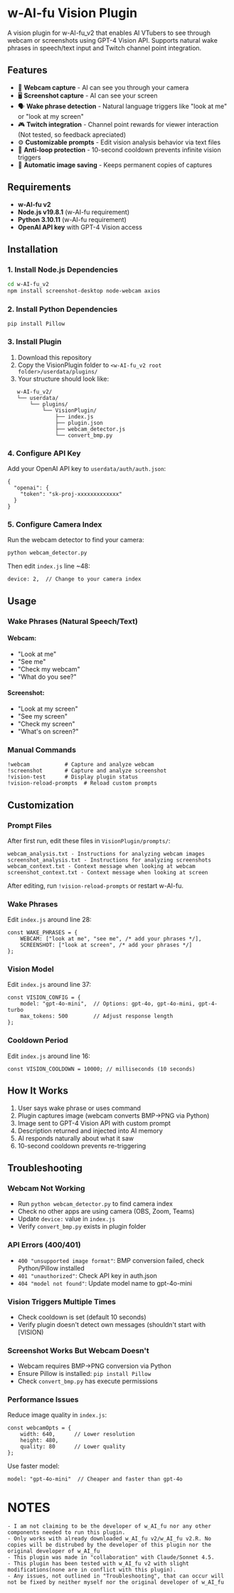 # w-AI-fu Vision Plugin

A vision plugin for w-AI-fu_v2 that enables AI VTubers to see through webcam or screenshots using GPT-4 Vision API. Supports natural wake phrases in speech/text input and Twitch channel point integration.

## Features

- 🎥 **Webcam capture** - AI can see you through your camera
- 🖥️ **Screenshot capture** - AI can see your screen
- 🗣️ **Wake phrase detection** - Natural language triggers like "look at me" or "look at my screen"
- 🎮 **Twitch integration** - Channel point rewards for viewer interaction (Not tested, so feedback apreciated)
- ⚙️ **Customizable prompts** - Edit vision analysis behavior via text files
- 🚫 **Anti-loop protection** - 10-second cooldown prevents infinite vision triggers
- 💾 **Automatic image saving** - Keeps permanent copies of captures

## Requirements

- **w-AI-fu v2** 
- **Node.js v19.8.1** (w-AI-fu requirement)
- **Python 3.10.11** (w-AI-fu requirement)
- **OpenAI API key** with GPT-4 Vision access

## Installation

### 1. Install Node.js Dependencies
```bash
cd w-AI-fu_v2
npm install screenshot-desktop node-webcam axios
```

### 2. Install Python Dependencies
```
pip install Pillow
```

### 3. Install Plugin
1) Download this repository
2) Copy the VisionPlugin folder to `<w-AI-fu_v2 root folder>/userdata/plugins/`
3) Your structure should look like:
```
   w-AI-fu_v2/
   └── userdata/
       └── plugins/
           └── VisionPlugin/
               ├── index.js
               ├── plugin.json
               ├── webcam_detector.js
               └── convert_bmp.py
```

### 4. Configure API Key
Add your OpenAI API key to `userdata/auth/auth.json`:
```
{
  "openai": {
    "token": "sk-proj-xxxxxxxxxxxxx"
  }
}
```

### 5. Configure Camera Index
Run the webcam detector to find your camera:
```
python webcam_detector.py
```
Then edit `index.js` line ~48:
```
device: 2,  // Change to your camera index
```

## Usage
### Wake Phrases (Natural Speech/Text)
#### Webcam:
- "Look at me"
- "See me"
- "Check my webcam"
- "What do you see?"

#### Screenshot:
- "Look at my screen"
- "See my screen"
- "Check my screen"
- "What's on screen?"

### Manual Commands
```
!webcam           # Capture and analyze webcam
!screenshot       # Capture and analyze screenshot
!vision-test      # Display plugin status
!vision-reload-prompts  # Reload custom prompts
```

## Customization
### Prompt Files
After first run, edit these files in `VisionPlugin/prompts/`:
```
webcam_analysis.txt - Instructions for analyzing webcam images
screenshot_analysis.txt - Instructions for analyzing screenshots
webcam_context.txt - Context message when looking at webcam
screenshot_context.txt - Context message when looking at screen
```
After editing, run `!vision-reload-prompts` or restart w-AI-fu.

### Wake Phrases
Edit `index.js` around line 28:
```
const WAKE_PHRASES = {
    WEBCAM: ["look at me", "see me", /* add your phrases */],
    SCREENSHOT: ["look at screen", /* add your phrases */]
};
```
### Vision Model
Edit `index.js` around line 37:
```
const VISION_CONFIG = {
    model: "gpt-4o-mini",  // Options: gpt-4o, gpt-4o-mini, gpt-4-turbo
    max_tokens: 500        // Adjust response length
};
```

### Cooldown Period
Edit `index.js` around line 16:
```
const VISION_COOLDOWN = 10000; // milliseconds (10 seconds)
```

## How It Works
1) User says wake phrase or uses command
2) Plugin captures image (webcam converts BMP→PNG via Python)
3) Image sent to GPT-4 Vision API with custom prompt
4) Description returned and injected into AI memory
5) AI responds naturally about what it saw
6) 10-second cooldown prevents re-triggering

## Troubleshooting
### Webcam Not Working
- Run `python webcam_detector.py` to find camera index
- Check no other apps are using camera (OBS, Zoom, Teams)
- Update `device:` value in `index.js`
- Verify `convert_bmp.py` exists in plugin folder

### API Errors (400/401)
- `400 "unsupported image format"`: BMP conversion failed, check Python/Pillow installed
- `401 "unauthorized"`: Check API key in auth.json
- `404 "model not found"`: Update model name to gpt-4o-mini

### Vision Triggers Multiple Times
- Check cooldown is set (default 10 seconds)
- Verify plugin doesn't detect own messages (shouldn't start with [VISION)

### Screenshot Works But Webcam Doesn't
- Webcam requires BMP→PNG conversion via Python
- Ensure Pillow is installed: `pip install Pillow`
- Check `convert_bmp.py` has execute permissions

### Performance Issues
Reduce image quality in `index.js`:
```
const webcamOpts = {
    width: 640,      // Lower resolution
    height: 480,
    quality: 80      // Lower quality
};
```
Use faster model:
```
model: "gpt-4o-mini"  // Cheaper and faster than gpt-4o
```

# NOTES
```
- I am not claiming to be the developer of w_AI_fu nor any other components needed to run this plugin.
- Only works with already downloaded w_AI_fu v2/w_AI_fu v2.R. No copies will be distrubed by the developer of this plugin nor the original developer of w_AI_fu
- This plugin was made in "collaboration" with Claude/Sonnet 4.5.
- This plugin has been tested with w_AI_fu v2 with slight modifications(none are in conflict with this plugin).
- Any issues, not outlined in "Troubleshooting", that can occur will not be fixed by neither myself nor the original developer of w_AI_fu
